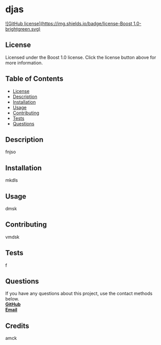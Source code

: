 # djas

  [![GitHub license](https://img.shields.io/badge/license-Boost 1.0-brightgreen.svg)](https://www.boost.org/LICENSE_1_0.txt)
  ## License

Licensed under the Boost 1.0 license.
Click the license button above for more information.

  ## Table of Contents
  + [License](#license)
  + [Description](#description)
  + [Installation](#installation)
  + [Usage](#usage)
  + [Contributing](#contributing)
  + [Tests](#tests)
  + [Questions](#questions)

  ## Description
  fnjso

  ## Installation
  mkdls

  ## Usage
  dmsk

  ## Contributing
  vmdsk

  ## Tests
  f

  ## Questions
  If you have any questions about this project, use the contact methods below.<br>
  **[GitHub](https://github.com/)** <br>
  **[Email](mailto:)**

  ## Credits
  amck
